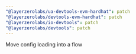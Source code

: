 ```yaml
---
"@layerzerolabs/ua-devtools-evm-hardhat": patch
"@layerzerolabs/devtools-evm-hardhat": patch
"@layerzerolabs/io-devtools": patch
"@layerzerolabs/devtools": patch
---
```


Move config loading into a flow
